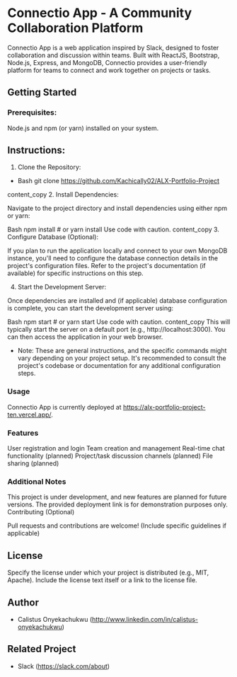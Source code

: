 # Connectio App - A Community Collaboration Platform
   Connectio App is a web application inspired by Slack, designed to foster collaboration and discussion within teams. Built with ReactJS, Bootstrap, Node.js, Express, and MongoDB, Connectio provides a user-friendly platform for teams to connect and work together on projects or tasks.

## Getting Started

### Prerequisites:

Node.js and npm (or yarn) installed on your system.
## Instructions:

1. Clone the Repository:

- Bash
git clone https://github.com/Kachically02/ALX-Portfolio-Project

content_copy
2. Install Dependencies:

Navigate to the project directory and install dependencies using either npm or yarn:

Bash
npm install  # or yarn install
Use code with caution.
content_copy
3. Configure Database (Optional):

If you plan to run the application locally and connect to your own MongoDB instance, you'll need to configure the database connection details in the project's configuration files. Refer to the project's documentation (if available) for specific instructions on this step.

4. Start the Development Server:

Once dependencies are installed and (if applicable) database configuration is complete, you can start the development server using:

Bash
npm start  # or yarn start
Use code with caution.
content_copy
This will typically start the server on a default port (e.g., http://localhost:3000). You can then access the application in your web browser.

- Note: These are general instructions, and the specific commands might vary depending on your project setup. It's recommended to consult the project's codebase or documentation for any additional configuration steps.

### Usage

Connectio App is currently deployed at https://alx-portfolio-project-ten.vercel.app/.

### Features 

User registration and login
Team creation and management
Real-time chat functionality (planned)
Project/task discussion channels (planned)
File sharing (planned)

### Additional Notes

This project is under development, and new features are planned for future versions.
The provided deployment link is for demonstration purposes only.
Contributing (Optional)

Pull requests and contributions are welcome! (Include specific guidelines if applicable)
## License

Specify the license under which your project is distributed (e.g., MIT, Apache). Include the license text itself or a link to the license file.


## Author

- Calistus Onyekachukwu (http://www.linkedin.com/in/calistus-onyekachukwu)

## Related Project

- Slack (https://slack.com/about)